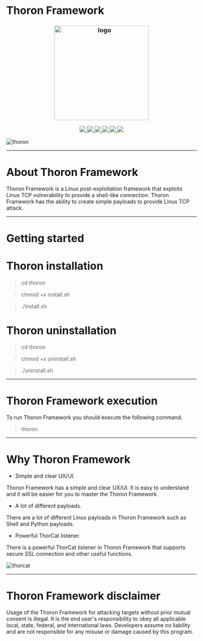 # Thoron Framework

<h3 align="center"><img src="https://user-images.githubusercontent.com/54115104/91619953-3d89dc80-e997-11ea-95c0-b8232f0f0217.png" alt="logo" height="250px"></h3>

<p align="center">
  <a href="http://entysec.netlify.app/">
    <img src="https://img.shields.io/badge/EntySec-Ivan%20Nikolsky-blue.svg">
  </a> 
  <a href="https://github.com/EntySec/thoron/releases">
    <img src="https://img.shields.io/github/release/EntySec/thoron.svg">
  </a>
  <a href="https://wikipedia.org/wiki/Ruby_(programming_language)">
    <img src="https://img.shields.io/badge/language-ruby-red.svg">
 </a>
  <a href="https://github.com/EntySec/thoron/issues?q=is%3Aissue+is%3Aclosed">
      <img src="https://img.shields.io/github/issues/EntySec/thoron.svg">
  </a>
  <a href="https://github.com/EntySec/thoron/wiki">
      <img src="https://img.shields.io/badge/wiki%20-thoron-lightgrey.svg">
 </a>
  <a href="https://twitter.com/EntySec">
    <img src="https://img.shields.io/badge/twitter-EntySec-blue.svg">
 </a>
</p>

![thoron](https://user-images.githubusercontent.com/54115104/86508323-dfea7100-bde7-11ea-8eec-629b65236281.png)

***

# About Thoron Framework

Thoron Framework is a Linux post-exploitation framework that exploits Linux TCP vulnerability to provide a shell-like connection. Thoron Framework has the ability to create simple payloads to provide Linux TCP attack. 

***

# Getting started

# Thoron installation

> cd thoron

> chmod +x install.sh

> ./install.sh

# Thoron uninstallation

> cd thoron

> chmod +x uninstall.sh

> ./uninstall.sh

***

# Thoron Framework execution

To run Thoron Framework you should execute the following command.

> thoron
      
***

# Why Thoron Framework

* Simple and clear UX/UI.

Thoron Framework has a simple and clear UX/UI. It is easy to understand and it will be easier for you to master the Thoron Framework.

* A lot of different payloads.

There are a lot of different Linux payloads in Thoron Framework such as Shell and Python payloads.

* Powerful ThorCat listener.

There is a powerful ThorCat listener in Thoron Framework that supports secure SSL connection and other useful functions.

![thorcat](https://user-images.githubusercontent.com/54115104/86508324-e11b9e00-bde7-11ea-84c2-426512f070ba.png)

***
    
# Thoron Framework disclaimer

Usage of the Thoron Framework for attacking targets without prior mutual consent is illegal. It is the end user's responsibility to obey all applicable local, state, federal, and international laws. Developers assume no liability and are not responsible for any misuse or damage caused by this program.
